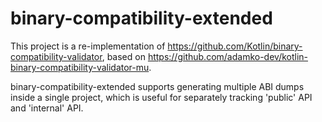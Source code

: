 # binary-compatibility-extended

This project is a re-implementation of https://github.com/Kotlin/binary-compatibility-validator,
based on https://github.com/adamko-dev/kotlin-binary-compatibility-validator-mu.

binary-compatibility-extended supports generating multiple ABI dumps inside a single project,
which is useful for separately tracking 'public' API and 'internal' API. 
